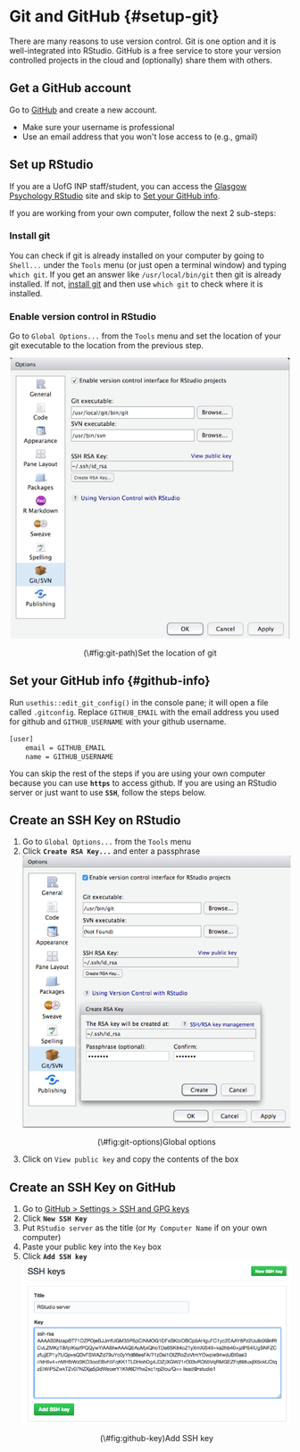 
# Git and GitHub {#setup-git}

There are many reasons to use version control. Git is one option and it is well-integrated into RStudio. GitHub is a free service to store your version controlled projects in the cloud and (optionally) share them with others.

## Get a GitHub account

Go to [GitHub](https://github.com/) and create a new account.

+ Make sure your username is professional
+ Use an email address that you won't lose access to (e.g., gmail)

## Set up RStudio

If you are a UofG INP staff/student, you can access the [Glasgow Psychology RStudio](http://rstudio1.psy.gla.ac.uk) site and skip to [Set your GitHub info](#github-info).

If you are working from your own computer, follow the next 2 sub-steps:

### Install git

You can check if git is already installed on your computer by going to `Shell...` under the `Tools` menu (or just open a terminal window) and typing `which git`. If you get an answer like `/usr/local/bin/git` then git is already installed. If not, [install git](https://gist.github.com/derhuerst/1b15ff4652a867391f03) and then use `which git` to check where it is installed.

### Enable version control in RStudio

Go to `Global Options...` from the `Tools` menu and set the location of your git executable to the location from the previous step.

<div class="figure" style="text-align: center">
<img src="images/git_path.png" alt="Set the location of git" width="500px" />
<p class="caption">(\#fig:git-path)Set the location of git</p>
</div>

## Set your GitHub info {#github-info}

Run `usethis::edit_git_config()` in the console pane; it will open a file called `.gitconfig`. Replace `GITHUB_EMAIL` with the email address you used for github and `GITHUB_USERNAME` with your github username.

```
[user]
	email = GITHUB_EMAIL
	name = GITHUB_USERNAME
```

<div class="warning">
<p>You can skip the rest of the steps if you are using your own computer because you can use <strong><code>https</code></strong> to access github. If you are using an RStudio server or just want to use <strong><code>SSH</code></strong>, follow the steps below.</p>
</div>

## Create an SSH Key on RStudio

1.  Go to `Global Options...` from the `Tools` menu
2. Click **`Create RSA Key...`** and enter a passphrase
    <div class="figure" style="text-align: center">
    <img src="images/git_options.png" alt="Global options" width="500px" />
    <p class="caption">(\#fig:git-options)Global options</p>
    </div>
3. Click on `View public key` and copy the contents of the box

## Create an SSH Key on GitHub

1. Go to [GitHub > Settings > SSH and GPG keys](https://github.com/settings/keys) 
2. Click **`New SSH Key`**
3. Put `RStudio server` as the title (or `My Computer Name` if on your own computer)
4. Paste your public key into the `Key` box
5. Click **`Add SSH key`**
    <div class="figure" style="text-align: center">
    <img src="images/github_ssh_key.png" alt="Add SSH key" width="500px" />
    <p class="caption">(\#fig:github-key)Add SSH key</p>
    </div>
   
